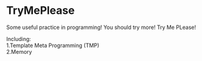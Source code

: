 # TryMePlease  

Some useful practice in programming! You should try more! Try Me PLease!

Including:  
1.Template Meta Programming (TMP)  
2.Memory